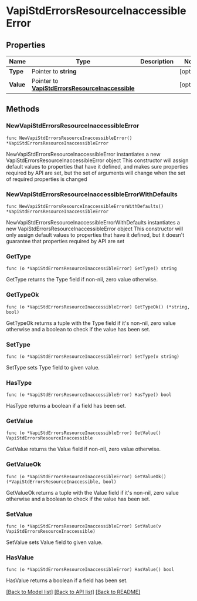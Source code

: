 # VapiStdErrorsResourceInaccessibleError

## Properties

Name | Type | Description | Notes
------------ | ------------- | ------------- | -------------
**Type** | Pointer to **string** |  | [optional] 
**Value** | Pointer to [**VapiStdErrorsResourceInaccessible**](VapiStdErrorsResourceInaccessible.md) |  | [optional] 

## Methods

### NewVapiStdErrorsResourceInaccessibleError

`func NewVapiStdErrorsResourceInaccessibleError() *VapiStdErrorsResourceInaccessibleError`

NewVapiStdErrorsResourceInaccessibleError instantiates a new VapiStdErrorsResourceInaccessibleError object
This constructor will assign default values to properties that have it defined,
and makes sure properties required by API are set, but the set of arguments
will change when the set of required properties is changed

### NewVapiStdErrorsResourceInaccessibleErrorWithDefaults

`func NewVapiStdErrorsResourceInaccessibleErrorWithDefaults() *VapiStdErrorsResourceInaccessibleError`

NewVapiStdErrorsResourceInaccessibleErrorWithDefaults instantiates a new VapiStdErrorsResourceInaccessibleError object
This constructor will only assign default values to properties that have it defined,
but it doesn't guarantee that properties required by API are set

### GetType

`func (o *VapiStdErrorsResourceInaccessibleError) GetType() string`

GetType returns the Type field if non-nil, zero value otherwise.

### GetTypeOk

`func (o *VapiStdErrorsResourceInaccessibleError) GetTypeOk() (*string, bool)`

GetTypeOk returns a tuple with the Type field if it's non-nil, zero value otherwise
and a boolean to check if the value has been set.

### SetType

`func (o *VapiStdErrorsResourceInaccessibleError) SetType(v string)`

SetType sets Type field to given value.

### HasType

`func (o *VapiStdErrorsResourceInaccessibleError) HasType() bool`

HasType returns a boolean if a field has been set.

### GetValue

`func (o *VapiStdErrorsResourceInaccessibleError) GetValue() VapiStdErrorsResourceInaccessible`

GetValue returns the Value field if non-nil, zero value otherwise.

### GetValueOk

`func (o *VapiStdErrorsResourceInaccessibleError) GetValueOk() (*VapiStdErrorsResourceInaccessible, bool)`

GetValueOk returns a tuple with the Value field if it's non-nil, zero value otherwise
and a boolean to check if the value has been set.

### SetValue

`func (o *VapiStdErrorsResourceInaccessibleError) SetValue(v VapiStdErrorsResourceInaccessible)`

SetValue sets Value field to given value.

### HasValue

`func (o *VapiStdErrorsResourceInaccessibleError) HasValue() bool`

HasValue returns a boolean if a field has been set.


[[Back to Model list]](../README.md#documentation-for-models) [[Back to API list]](../README.md#documentation-for-api-endpoints) [[Back to README]](../README.md)


